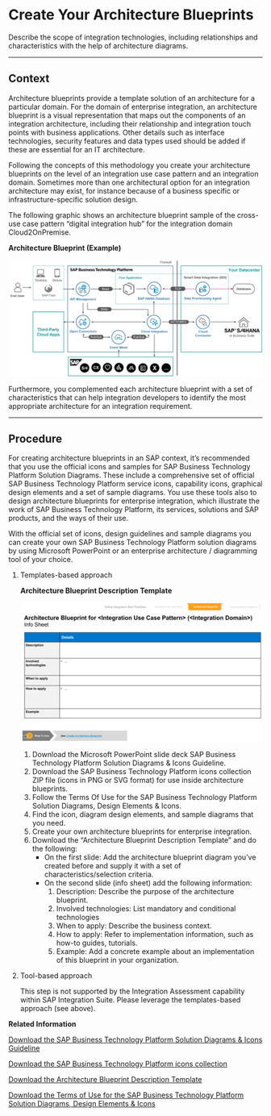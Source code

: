 <!-- loioc6bac952bb464f97b6cece3eec9cfd5f -->

# Create Your Architecture Blueprints

Describe the scope of integration technologies, including relationships and characteristics with the help of architecture diagrams.

***

<a name="loioc6bac952bb464f97b6cece3eec9cfd5f__section_b5s_spq_swb"/>

## Context

Architecture blueprints provide a template solution of an architecture for a particular domain. For the domain of enterprise integration, an architecture blueprint is a visual representation that maps out the components of an integration architecture, including their relationship and integration touch points with business applications. Other details such as interface technologies, security features and data types used should be added if these are essential for an IT architecture.

Following the concepts of this methodology you create your architecture blueprints on the level of an integration use case pattern and an integration domain. Sometimes more than one architectural option for an integration architecture may exist, for instance because of a business specific or infrastructure-specific solution design.

The following graphic shows an architecture blueprint sample of the cross-use case pattern “digital integration hub” for the integration domain Cloud2OnPremise.

  
  
**Architecture Blueprint \(Example\)**

![](images/loio0fa3e1a648cb497d8a08619d2c751153_LowRes.png "Architecture Blueprint (Example)")

Furthermore, you complemented each architecture blueprint with a set of characteristics that can help integration developers to identify the most appropriate architecture for an integration requirement.

***

<a name="loioc6bac952bb464f97b6cece3eec9cfd5f__section_j43_wpq_swb"/>

## Procedure

For creating architecture blueprints in an SAP context, it’s recommended that you use the official icons and samples for SAP Business Technology Platform Solution Diagrams. These include a comprehensive set of official SAP Business Technology Platform service icons, capability icons, graphical design elements and a set of sample diagrams. You use these tools also to design architecture blueprints for enterprise integration, which illustrate the work of SAP Business Technology Platform, its services, solutions and SAP products, and the ways of their use.

With the official set of icons, design guidelines and sample diagrams you can create your own SAP Business Technology Platform solution diagrams by using Microsoft PowerPoint or an enterprise architecture / diagramming tool of your choice.

1.  Templates-based approach

      
      
    **Architecture Blueprint Description Template**

    ![](images/loiob71fd591a8a84a01ab61e6309444b079_LowRes.png "Architecture Blueprint Description Template")

    1.  Download the Microsoft PowerPoint slide deck SAP Business Technology Platform Solution Diagrams & Icons Guideline.
    2.  Download the SAP Business Technology Platform icons collection ZIP file \(icons in PNG or SVG format\) for use inside architecture blueprints.
    3.  Follow the Terms Of Use for the SAP Business Technology Platform Solution Diagrams, Design Elements & Icons.
    4.  Find the icon, diagram design elements, and sample diagrams that you need.
    5.  Create your own architecture blueprints for enterprise integration.
    6.  Download the “Architecture Blueprint Description Template” and do the following:
        -   On the first slide: Add the architecture blueprint diagram you’ve created before and supply it with a set of characteristics/selection criteria.
        -   On the second slide \(info sheet\) add the following information:
            1.  Description: Describe the purpose of the architecture blueprint.
            2.  Involved technologies: List mandatory and conditional technologies
            3.  When to apply: Describe the business context.
            4.  How to apply: Refer to implementation information, such as how-to guides, tutorials.
            5.  Example: Add a concrete example about an implementation of this blueprint in your organization.



2.  Tool-based approach

    This step is not supported by the Integration Assessment capability within SAP Integration Suite. Please leverage the templates-based approach \(see above\).


**Related Information**  


[Download the SAP Business Technology Platform Solution Diagrams & Icons Guideline](https://d.dam.sap.com/a/JPUXye?rc=10)

[Download the SAP Business Technology Platform icons collection](https://d.dam.sap.com/a/s9tyyJJ?rc=10)

[Download the Architecture Blueprint Description Template](https://d.dam.sap.com/a/oLUK36M?rc=10)

[Download the Terms of Use for the SAP Business Technology Platform Solution Diagrams, Design Elements & Icons](https://d.dam.sap.com/a/nXJJmw/SAP%20Business%20Technology%20Platform%20Diagrams%20and%20Icons%20Terms%20of%20Use.pdf?rc=10)

